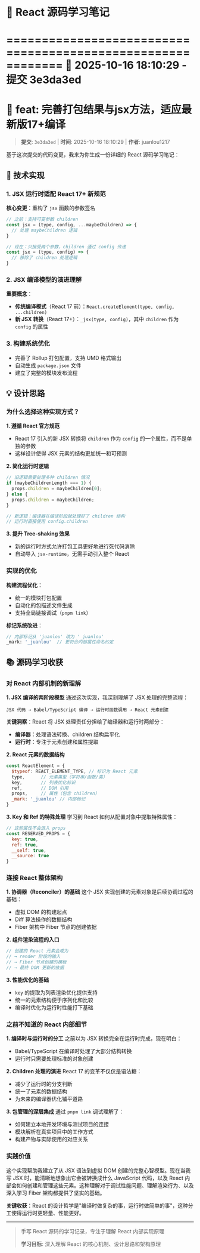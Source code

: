 # 🤖 React 源码学习笔记


============================================================
📅 2025-10-16 18:10:29 - 提交 3e3da3ed
============================================================

# 📝 feat: 完善打包结果与jsx方法，适应最新版17+编译

> **提交**: `3e3da3ed` | **时间**: 2025-10-16 18:10:29 | **作者**: juanlou1217

基于这次提交的代码变更，我来为你生成一份详细的 React 源码学习笔记：

## 🔧 技术实现

### 1. JSX 运行时适配 React 17+ 新规范
**核心变更**：重构了 `jsx` 函数的参数签名
```javascript
// 之前：支持可变参数 children
const jsx = (type, config, ...maybeChildren) => {
  // 处理 maybeChildren 逻辑
}

// 现在：只接受两个参数，children 通过 config 传递  
const jsx = (type, config) => {
  // 移除了 children 处理逻辑
}
```

### 2. JSX 编译模型的演进理解
**重要概念**：
- **传统编译模式**（React 17 前）：`React.createElement(type, config, ...children)`
- **新 JSX 转换**（React 17+）：`_jsx(type, config)`，其中 `children` 作为 `config` 的属性

### 3. 构建系统优化
- 完善了 Rollup 打包配置，支持 UMD 格式输出
- 自动生成 `package.json` 文件
- 建立了完整的模块发布流程

## 💡 设计思路

### 为什么选择这种实现方式？

**1. 遵循 React 官方规范**
- React 17 引入的新 JSX 转换将 `children` 作为 `config` 的一个属性，而不是单独的参数
- 这样设计使得 JSX 元素的结构更加统一和可预测

**2. 简化运行时逻辑**
```javascript
// 旧逻辑需要处理多种 children 情况
if (maybeChildrenLength === 1) {
  props.children = maybeChildren[0];
} else {
  props.children = maybeChildren;
}

// 新逻辑：编译器在编译阶段就处理好了 children 结构
// 运行时直接使用 config.children
```

**3. 提升 Tree-shaking 效果**
- 新的运行时方式允许打包工具更好地进行死代码消除
- 自动导入 `jsx-runtime`，无需手动引入整个 React

### 实现的优化

**构建流程优化**：
- 统一的模块打包配置
- 自动化的包描述文件生成
- 支持全局链接调试（`pnpm link`）

**标记系统改进**：
```javascript
// 内部标记从 'juanlou' 改为 '_juanlou'
_mark: '_juanlou'  // 更符合内部属性命名约定
```

## 📚 源码学习收获

### 对 React 内部机制的新理解

**1. JSX 编译的两阶段模型**
通过这次实现，我深刻理解了 JSX 处理的完整流程：

```
JSX 代码 → Babel/TypeScript 编译 → 运行时函数调用 → React 元素创建
```

**关键洞察**：React 将 JSX 处理责任分担给了编译器和运行时两部分：
- **编译器**：处理语法转换、children 结构扁平化
- **运行时**：专注于元素创建和属性提取

**2. React 元素的数据结构**
```javascript
const ReactElement = {
  $typeof: REACT_ELEMENT_TYPE, // 标识为 React 元素
  type,      // 元素类型（字符串/函数/类）
  key,       // 列表优化标识
  ref,       // DOM 引用
  props,     // 属性（包含 children）
  _mark: '_juanlou' // 内部标记
}
```

**3. Key 和 Ref 的特殊处理**
学习到 React 如何从配置对象中提取特殊属性：
```javascript
// 这些属性不会进入 props
const RESERVED_PROPS = {
  key: true,
  ref: true,
  __self: true,
  __source: true
}
```

### 连接 React 整体架构

**1. 协调器（Reconciler）的基础**
这个 JSX 实现创建的元素对象是后续协调过程的基础：
- 虚拟 DOM 的构建起点
- Diff 算法操作的数据结构
- Fiber 架构中 Fiber 节点的创建依据

**2. 组件渲染流程的入口**
```javascript
// 创建的 React 元素会成为
// → render 阶段的输入
// → Fiber 节点创建的模板  
// → 最终 DOM 更新的依据
```

**3. 性能优化的基础**
- `key` 的提取为列表渲染优化提供支持
- 统一的元素结构便于序列化和比较
- 编译时优化为运行时性能打下基础

### 之前不知道的 React 内部细节

**1. 编译时与运行时的分工**
之前以为 JSX 转换完全在运行时完成，现在明白：
- Babel/TypeScript 在编译时处理了大部分结构转换
- 运行时只需要处理标准的对象创建

**2. Children 处理的演进**
React 17 的变革不仅仅是语法糖：
- 减少了运行时的分支判断
- 统一了元素的数据结构
- 为未来的编译器优化铺平道路

**3. 包管理的深层集成**
通过 `pnpm link` 调试理解了：
- 如何建立本地开发环境与测试项目的连接
- 模块解析在真实项目中的工作方式
- 构建产物与实际使用的对应关系

### 实践价值

这个实现帮助我建立了从 JSX 语法到虚拟 DOM 创建的完整心智模型。现在当我写 JSX 时，能清晰地想象出它会被转换成什么 JavaScript 代码，以及 React 内部会如何创建和管理这些元素。这种理解对于调试性能问题、理解渲染行为、以及深入学习 Fiber 架构都提供了坚实的基础。

**关键收获**：React 的设计哲学是"编译时做复杂的事，运行时做简单的事"，这种分工使得运行时更轻量、性能更好。

------------------------------------------------------------

> 手写 React 源码的学习记录，专注于理解 React 内部实现原理
> 
> **学习目标**: 深入理解 React 的核心机制、设计思路和架构原理

